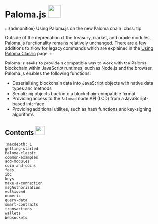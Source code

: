 # Paloma.js <img src="/img/Paloma_js.svg" height="40px">

:::{admonition} Using Paloma.js on the new Paloma chain
:class: tip

Outside of the deprecation of the treasury, market, and oracle modules, Paloma.js functionality remains relatively unchanged. There are a few additions to allow for legacy commands which are explained in the [Using Paloma Classic](./Paloma-classic.md) page. 
:::


Paloma.js seeks to provide a compatible way to work with the Paloma blockchain within JavaScript runtimes, such as Node.js and the browser. Paloma.js enables the following functions:

- Deserializing blockchain data into JavaScript objects with native data types and methods
- Serializing objects back into a blockchain-compatible format
- Providing access to the `Palomad` node API (LCD) from a JavaScript-based interface
- Providing additional utilities, such as hash functions and key-signing algorithms

## Contents <img src="/img/Glossary.svg" height="30px">

```{toctree}
:maxdepth: 1
getting-started
Paloma-classic
common-examples
add-modules
coin-and-coins
fees
ibc
keys
make-a-connection
msgAuthorization
multisend
numeric
query-data
smart-contracts
transactions
wallets
Websockets
```
